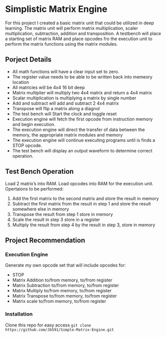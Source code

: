 # Simplistic Matrix Engine

For this project I created a basic matrix unit that could be utilized in deep learning. The matrix unit  will perform matrix multiplication, scaler multiplication, subtraction, addition and transposition. A testbench will place a starting set of matrix RAM and place opcodes fro the execution unit to perform the matrix functions using the matrix modules.

## Porject Details

* All math functions will have a clear input set to zero.
* The register value needs to be able to be written back into memeory location
* All matricies will be 4x4 16 bit deep
* Matrix multiplier will multiply two 4x4 matrix and return a 4x4 matrix
* Scalar multiplication is multiplying a matrix by single number
* Add and subtract will add and subtract 2 4x4 matrix
* Transpose will flip a matrix along a diagnol
* The test bench will Start the clock and toggle reset
* Execution engine will fetch the first opcode from instruction memory and begin execution.
* The execution engine will direct the transfer of data between the memory, the appropriate matrix modules and memory
* The execution engine will continue executing programs until is finds a STOP opcode.
* The test bench will display an output waveform to determine correct operation.

## Test Bench Operation

Load 2 matrix’s into RAM. Load opcodes into RAM for the execution unit.
Opertaions to be performed:

1. Add the first matrix to the second matrix and store the result in memory
2. Subtract the first matrix from the result in step 1 and store the result somewhere else in memory
3. Transpose the result from step 1 store in memory
4. Scale the result in step 3 store in a register
5. Multiply the result from step 4 by the result in step 3, store in memory

## Project Recommendation

### **Execution Engine**

Generate my own opcode set that will include opcodes for:

* STOP
* Matrix Addition to/from memory, to/from register
* Matrix Subtraction to/from memory, to/from register
* Matrix Multiply to/from memory, to/from register
* Matrix Transpose to/from memory, to/from register
* Matrix scale  to/from memory, to/from register

### Installation

Clone this repo for easy access
`git clone https://github.com/Jb591/Simple-Matrix-Engine.git`
